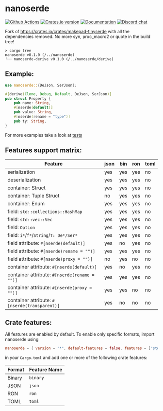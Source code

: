 # nanoserde

[![Github Actions](https://github.com/not-fl3/nanoserde/workflows/Cross-compile/badge.svg)](https://github.com/not-fl3/nanoserde/actions?query=workflow%3A)
[![Crates.io version](https://img.shields.io/crates/v/nanoserde.svg)](https://crates.io/crates/nanoserde)
[![Documentation](https://docs.rs/nanoserde/badge.svg)](https://docs.rs/nanoserde)
[![Discord chat](https://img.shields.io/discord/710177966440579103.svg?label=discord%20chat)](https://discord.gg/WfEp6ut)

Fork of https://crates.io/crates/makepad-tinyserde with all the dependencies removed.
No more syn, proc_macro2 or quote in the build tree!

```
> cargo tree
nanoserde v0.1.0 (/../nanoserde)
└── nanoserde-derive v0.1.0 (/../nanoserde/derive)
```

## Example:

```rust
use nanoserde::{DeJson, SerJson};

#[derive(Clone, Debug, Default, DeJson, SerJson)]
pub struct Property {
    pub name: String,
    #[nserde(default)]
    pub value: String,
    #[nserde(rename = "type")]
    pub ty: String,
}
```

For more examples take a look at [tests](/tests)

## Features support matrix:

| Feature                                        | json   | bin   | ron    | toml  |
| ---------------------------------------------- | ------ | ----- | ------ | ----- |
| serialization                                  | yes    | yes   | yes    | no    |
| deserialization                                | yes    | yes   | yes    | no    |
| container: Struct                              | yes    | yes   | yes    | no    |
| container: Tuple Struct                        | no     | yes   | yes    | no    |
| container: Enum                                | yes    | yes   | yes    | no    |
| field: `std::collections::HashMap`             | yes    | yes   | yes    | no    |
| field: `std::vec::Vec`                         | yes    | yes   | yes    | no    |
| field: `Option`                                | yes    | yes   | yes    | no    |
| field: `i*`/`f*`/`String`/`T: De*/Ser*`        | yes    | yes   | yes    | no    |
| field attribute: `#[nserde(default)]`          | yes    | no    | yes    | no    |
| field attribute: `#[nserde(rename = "")]`      | yes    | yes   | yes    | no    |
| field attribute: `#[nserde(proxy = "")]`       | no     | yes   | no     | no    |
| container attribute: `#[nserde(default)]`      | yes    | no    | yes    | no    |
| container attribute: `#[nserde(rename = "")]`  | yes    | yes   | yes    | no    |
| container attribute: `#[nserde(proxy = "")]`   | yes    | yes   | no     | no    |
| container attribute: `#[nserde(transparent)]`  | yes    | no    | no     | no    |

## Crate features:

All features are enabled by default. To enable only specific formats, import nanoserde using 
```toml
nanoserde = { version = "*", default-features = false, features = ["std", "{format feature name}"] }
```
in your `Cargo.toml` and add one or more of the following crate features:

| Format    | Feature Name   | 
| ----------| -------------- |
| Binary    | `binary`       | 
| JSON      | `json`         | 
| RON       | `ron`          |
| TOML      | `toml`         |
